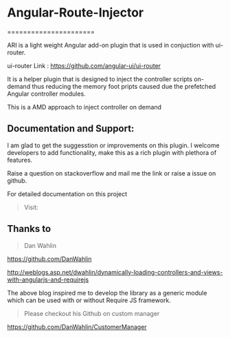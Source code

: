 # Angular-Route-Injector
======================

ARI is a light weight Angular add-on plugin that is used in conjuction with ui-router.

ui-router Link : https://github.com/angular-ui/ui-router

It is a helper plugin that is designed to inject the controller scripts on-demand thus reducing the 
memory foot pripts caused due the prefetched Angular controller modules.

This is a AMD approach to inject controller on demand

## Documentation and Support:

I am glad to get the suggesstion or improvements on this plugin. I welcome developers to add functionality, 
make this as a rich plugin with plethora of features.

Raise a question on stackoverflow and mail me the link or raise a issue on github.

For detailed documentation on this project

> Visit:

## Thanks to
  
> Dan Wahlin

https://github.com/DanWahlin

http://weblogs.asp.net/dwahlin/dynamically-loading-controllers-and-views-with-angularjs-and-requirejs

The above blog inspired me to develop the library as a generic module which can be used with or without Require JS framework.

> Please checkout his Github on custom manager

https://github.com/DanWahlin/CustomerManager



